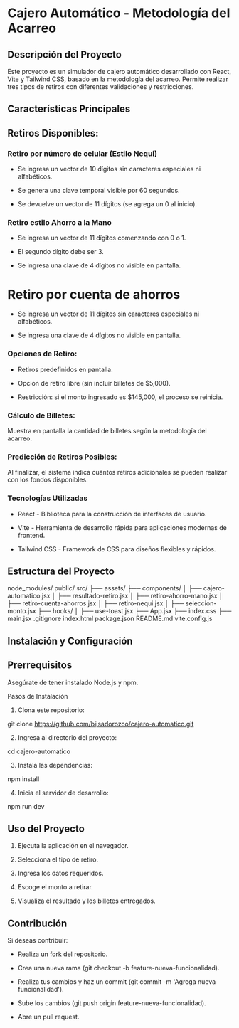 # Cajero Automático - Metodología del Acarreo

## Descripción del Proyecto

Este proyecto es un simulador de cajero automático desarrollado con React, Vite y Tailwind CSS, basado en la metodología del acarreo. Permite realizar tres tipos de retiros con diferentes validaciones y restricciones.

## Características Principales

## Retiros Disponibles:

### Retiro por número de celular (Estilo Nequi)

- Se ingresa un vector de 10 dígitos sin caracteres especiales ni alfabéticos.

- Se genera una clave temporal visible por 60 segundos.

- Se devuelve un vector de 11 dígitos (se agrega un 0 al inicio).

### Retiro estilo Ahorro a la Mano

- Se ingresa un vector de 11 dígitos comenzando con 0 o 1.

- El segundo dígito debe ser 3.

- Se ingresa una clave de 4 dígitos no visible en pantalla.

# Retiro por cuenta de ahorros

- Se ingresa un vector de 11 dígitos sin caracteres especiales ni alfabéticos.

- Se ingresa una clave de 4 dígitos no visible en pantalla.

### Opciones de Retiro:

- Retiros predefinidos en pantalla.

- Opcion de retiro libre (sin incluir billetes de $5,000).

- Restricción: si el monto ingresado es $145,000, el proceso se reinicia.

### Cálculo de Billetes:

Muestra en pantalla la cantidad de billetes según la metodología del acarreo.

### Predicción de Retiros Posibles:

Al finalizar, el sistema indica cuántos retiros adicionales se pueden realizar con los fondos disponibles.

### Tecnologías Utilizadas

* React - Biblioteca para la construcción de interfaces de usuario.

* Vite - Herramienta de desarrollo rápida para aplicaciones modernas de frontend.

* Tailwind CSS - Framework de CSS para diseños flexibles y rápidos.

## Estructura del Proyecto

node_modules/
public/
src/
  ├── assets/
  ├── components/
  │   ├── cajero-automatico.jsx
  │   ├── resultado-retiro.jsx
  │   ├── retiro-ahorro-mano.jsx
  │   ├── retiro-cuenta-ahorros.jsx
  │   ├── retiro-nequi.jsx
  │   ├── seleccion-monto.jsx
  ├── hooks/
  │   ├── use-toast.jsx
  ├── App.jsx
  ├── index.css
  ├── main.jsx
.gitignore
index.html
package.json
README.md
vite.config.js

## Instalación y Configuración

## Prerrequisitos

Asegúrate de tener instalado Node.js y npm.

Pasos de Instalación

1. Clona este repositorio:

git clone https://github.com/bjisadorozco/cajero-automatico.git

2. Ingresa al directorio del proyecto:

cd cajero-automatico

3. Instala las dependencias:

npm install

4. Inicia el servidor de desarrollo:

npm run dev

## Uso del Proyecto

1. Ejecuta la aplicación en el navegador.

2. Selecciona el tipo de retiro.

3. Ingresa los datos requeridos.

4. Escoge el monto a retirar.

5. Visualiza el resultado y los billetes entregados.

## Contribución

Si deseas contribuir:

* Realiza un fork del repositorio.

* Crea una nueva rama (git checkout -b feature-nueva-funcionalidad).

* Realiza tus cambios y haz un commit (git commit -m 'Agrega nueva funcionalidad').

* Sube los cambios (git push origin feature-nueva-funcionalidad).

* Abre un pull request.
